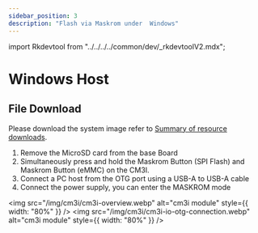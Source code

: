 ```yaml
---
sidebar_position: 3
description: "Flash via Maskrom under  Windows"
---
```


import Rkdevtool from "../../../../common/dev/\_rkdevtoolV2.mdx";

# Windows Host

## File Download

Please download the system image refer to [Summary of resource downloads](../../download).

<Rkdevtool rkdevtool_emmc_img="/img/cm3i/cm3i-io-rkdevtool-maskrom-flash-system.webp" loader_name="rk356x_spl_loader__v1.15.113.bin" emmc={false} pcie={false} sata={false} >

<ol>
    <li>Remove the MicroSD card from the base Board</li>
    <li>Simultaneously press and hold the Maskrom Button (SPI Flash) and Maskrom Button (eMMC) on the CM3I.</li>
    <li>Connect a PC host from the OTG port using a USB-A to USB-A cable</li>
    <li>Connect the power supply, you can enter the MASKROM mode</li>
</ol>

<img src="/img/cm3i/cm3i-overview.webp" alt="cm3i module" style={{ width: "80%" }} />
<img src="/img/cm3i/cm3i-io-otg-connection.webp" alt="cm3i module" style={{ width: "80%" }} />

</Rkdevtool>
